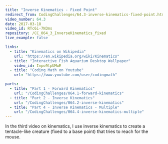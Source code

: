```yaml
---
title: "Inverse Kinematics - Fixed Point"
redirect_from: CodingChallenges/64.3-inverse-kinematics-fixed-point.html
video_number: 64.3
date: 2017-03-18
video_id: RTc6i-7N3ms
repository: /CC_064_3_InverseKinematics_fixed
live_example: false

links:
  - title: "Kinematics on Wikipedia"
    url: "https://en.wikipedia.org/wiki/Kinematics"
  - title: "Interactive Fish Aquarium Desktop Wallpaper"
    video_id: Inpo9tpUMwE
  - title: "Coding Math on Youtube"
    url: "https://www.youtube.com/user/codingmath"

parts:
  - title: "Part 1 - Forward Kinematics"
    url: "/CodingChallenges/064.1-forward-kinematics"
  - title: "Part 2 - Inverse Kinematics"
    url: "/CodingChallenges/064.2-inverse-kinematics"
  - title: "Part 4 - Inverse Kinematics - Multiple"
    url: "/CodingChallenges/064.4-inverse-kinematics-multiple"
---
```


In the third video on kinematics, I use inverse kinematics to create a tentacle-like creature (fixed to a base point) that tries to reach for the mouse.
